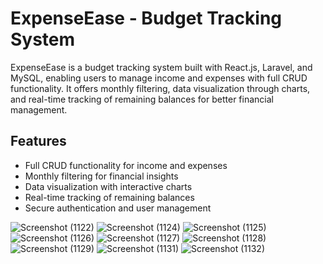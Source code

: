 # **ExpenseEase - Budget Tracking System**

ExpenseEase is a budget tracking system built with React.js, Laravel, and MySQL, enabling users to manage income and expenses with full CRUD functionality. It offers monthly filtering, data visualization through charts, and real-time tracking of remaining balances for better financial management.

## Features
- Full CRUD functionality for income and expenses
- Monthly filtering for financial insights
- Data visualization with interactive charts
- Real-time tracking of remaining balances
- Secure authentication and user management


![Screenshot (1122)](https://github.com/user-attachments/assets/92f7caab-e0b9-4cfa-bacf-a433956b40bd)
![Screenshot (1124)](https://github.com/user-attachments/assets/5b15beca-8cb9-4a7f-a576-e85605b42cb1)
![Screenshot (1125)](https://github.com/user-attachments/assets/3a8f09e4-15bf-4c17-8da4-e2d507d55503)
![Screenshot (1126)](https://github.com/user-attachments/assets/fffb10d7-5482-4c79-a656-8432a42f2266)
![Screenshot (1127)](https://github.com/user-attachments/assets/36296e25-2e16-44e3-9243-f5fbc6750b11)
![Screenshot (1128)](https://github.com/user-attachments/assets/bdf4d8c3-023c-4bfd-b064-38da27138fbb)
![Screenshot (1129)](https://github.com/user-attachments/assets/e5231f8e-2a13-4c91-973e-2ca1f6816b21)
![Screenshot (1131)](https://github.com/user-attachments/assets/e8eff85a-35e5-42f2-b1b3-22ebc500da3d)
![Screenshot (1132)](https://github.com/user-attachments/assets/da14b7d4-2143-4ff0-b780-9e77006e24c6)
